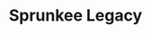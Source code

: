 ---
slug: sprunkee-legacy-2795
title: Sprunkee Legacy
description: "Sprunkee Legacy is an exciting online game. Play for free directly in your browser!"
icon: /images/popular_mods/Sprunkee Legacy.png
url: https://wowtbc.net/sprunkin/sprunkee-lagacy/index.html
previewImage: /images/popular_mods/Sprunkee Legacy.png
type: popular mods

# SEO配置
seo:
  title: "Sprunkee Legacy - Play Free Online Game | Fun Browser Games"
  description: "Sprunkee Legacy - Play this fun online game for free in your browser. No download required!"
  ogImage: "/images/popular_mods/Sprunkee Legacy.png"
  keywords: "sprunkee-legacy-2795, online game, browser game, free game, popular mods game, play online"

videoUrls:
  - https://www.youtube.com/embed/example1
  - https://www.youtube.com/embed/example2

whyPlay:
  title: "Why Play Sprunkee Legacy?"
  items:
    - "Immersive Gameplay: Sprunkee Legacy offers an engaging and immersive gaming experience that will keep you entertained for hours"
    - "Challenging Levels: Test your skills with increasingly difficult challenges and obstacles"
    - "Beautiful Graphics: Enjoy stunning visuals and smooth animations that bring the game world to life"
    - "Regular Updates: New content and features are added regularly to keep the game fresh and exciting"
    - "Free to Play: Experience all the fun without spending a penny"
    - "Community Features: Connect with other players, share strategies, and compete for high scores"
    - "Cross-Platform: Play on any device with a web browser, no downloads required"

features:
  title: "Key Features of Sprunkee Legacy"
  image: "/images/popular_mods/Sprunkee Legacy.png"
  items:
    - "Intuitive Controls: Easy to learn controls make Sprunkee Legacy accessible for players of all skill levels"
    - "Multiple Game Modes: Enjoy various gameplay options that provide different challenges and experiences"
    - "Character Customization: Personalize your gaming experience with unique characters and items"
    - "Achievement System: Complete special tasks to earn rewards and recognition"
    - "Leaderboards: Compete with players worldwide and see who can achieve the highest scores"

characteristics:
  title: "Game Characteristics"
  image: "/images/popular_mods/Sprunkee Legacy.png"
  items:
    - "Genre: Popular mods game with elements of strategy and skill"
    - "Difficulty: Suitable for both casual gamers and those seeking a challenge"
    - "Play Time: Quick sessions or extended gameplay, depending on your preference"
    - "Art Style: Vibrant and engaging visuals that enhance the gaming experience"
    - "Sound Design: Immersive audio that complements the gameplay perfectly"

info: "Sprunkee Legacy is an exciting online game that offers players a unique and engaging gaming experience. With its intuitive controls, stunning visuals, and challenging gameplay, Sprunkee Legacy provides hours of entertainment for players of all ages and skill levels. Whether you're looking for a quick gaming session during a break or an extended play session, Sprunkee Legacy delivers an immersive experience that will keep you coming back for more. The game features multiple levels of increasing difficulty, ensuring that players are constantly challenged as they progress. With regular updates adding new content and features, Sprunkee Legacy remains fresh and exciting, providing endless entertainment options for its growing community of players."

howToPlayIntro: "Welcome to Sprunkee Legacy! This guide will walk you through the basics and help you master the game. Whether you're a beginner or looking to improve your skills, these tips and instructions will enhance your gaming experience."

howToPlaySteps:
  - title: "Getting Started"
    description: "Begin your Sprunkee Legacy adventure by familiarizing yourself with the controls. Use your keyboard or mouse to navigate through the game interface. The tutorial will guide you through the basic mechanics and help you understand the objectives."
  - title: "Understanding the Objectives"
    description: "In Sprunkee Legacy, your main goal is to progress through levels by completing specific objectives. Each level presents unique challenges that require different strategies and approaches."
  - title: "Mastering the Controls"
    description: "Practice using the controls to improve your precision and reaction time. Sprunkee Legacy requires quick reflexes and strategic thinking to overcome obstacles and defeat opponents."
  - title: "Utilizing Power-ups"
    description: "Collect power-ups throughout the game to enhance your abilities and overcome difficult challenges. Each power-up offers unique advantages that can be crucial for success."
  - title: "Developing Strategies"
    description: "As you progress in Sprunkee Legacy, develop effective strategies for different scenarios. Analyze patterns, anticipate challenges, and adapt your approach to maximize your performance."

faq:
  title: "Frequently Asked Questions about Sprunkee Legacy"
  items:
    - question: "Is Sprunkee Legacy free to play?"
      answer: "Yes, Sprunkee Legacy is completely free to play directly in your web browser. No downloads or purchases are required to enjoy the full game experience."
    - question: "Can I play Sprunkee Legacy on mobile devices?"
      answer: "Yes, Sprunkee Legacy is optimized for both desktop and mobile play. You can enjoy the game on any device with a web browser and internet connection."
    - question: "Are there any in-game purchases?"
      answer: "While Sprunkee Legacy is free to play, there may be optional in-game purchases available for cosmetic items or additional features that don't affect core gameplay."
    - question: "How often is Sprunkee Legacy updated?"
      answer: "The developers regularly update Sprunkee Legacy with new content, features, and improvements based on player feedback and game performance."
    - question: "Can I play Sprunkee Legacy offline?"
      answer: "Currently, Sprunkee Legacy requires an internet connection to play as it's a browser-based online game."
    - question: "Is Sprunkee Legacy suitable for children?"
      answer: "Yes, Sprunkee Legacy is designed to be family-friendly and suitable for players of all ages."
    - question: "How do I report bugs or issues?"
      answer: "If you encounter any problems while playing Sprunkee Legacy, you can report them through the game's support page or contact the developers directly through their website."
    - question: "Still Have Questions?"
      answer: "If you have additional questions about Sprunkee Legacy that aren't covered in this FAQ, please visit our support center or contact our customer service team for assistance."
---